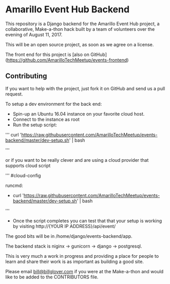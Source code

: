 # Amarillo Event Hub Backend

This repository is a Django backend for the Amarillo Event Hub project, a collaborative, Make-a-thon hack built
by a team of volunteers over the evening of August 11, 2017.

This will be an open source project, as soon as we agree on a license.

The front end for this project is [also on GitHub] (https://github.com/AmarilloTechMeetup/events-frontend)

## Contributing

If you want to help with the project, just fork it on GitHub and send us a pull request.

To setup a dev environment for the back end:

+ Spin-up an Ubuntu 16.04 instance on your favorite cloud host.
+ Connect to the instance as root
+ Run the setup script:

'''
curl 'https://raw.githubusercontent.com/AmarilloTechMeetup/events-backend/master/dev-setup.sh' | bash

'''

or if you want to be really clever and are using a cloud provider that supports cloud script

'''
#cloud-config

runcmd:
  -  curl 'https://raw.githubusercontent.com/AmarilloTechMeetup/events-backend/master/dev-setup.sh' | bash

'''

+ Once the script completes you can test that that your setup is working by visiting http://{YOUR IP ADDRESS}/api/event/


The good bits will be in /home/django/events-backend/app.


The backend stack is niginx -> gunicorn -> django -> postgresql.

This is very much a work in progress and providing a place for people to learn and share their work is as important as building a good site.

Please email bill@billglover.com if you were at the Make-a-thon and would like to be added to the CONTRIBUTORS file.

